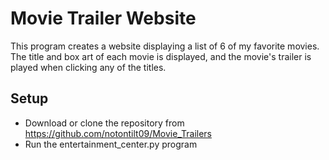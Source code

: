 # Movie Trailer Website

This program creates a website displaying a list of 6 of my favorite movies.
The title and box art of each movie is displayed, and the movie's trailer is
played when clicking any of the titles.

## Setup

* Download or clone the repository from https://github.com/notontilt09/Movie_Trailers
* Run the entertainment_center.py program



